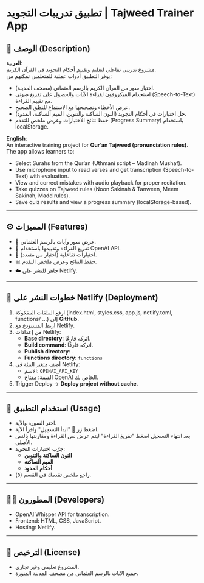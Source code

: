 # تطبيق تدريبات التجويد | Tajweed Trainer App

## 📌 الوصف (Description)

**العربية**:  
مشروع تدريبي تفاعلي لتعليم وتقييم أحكام التجويد في القرآن الكريم.  
يوفر التطبيق أدوات عملية للمتعلمين تمكنهم من:  
- اختيار سور من القرآن الكريم بالرسم العثماني (مصحف المدينة).  
- استخدام الميكروفون لقراءة الآيات والحصول على تفريغ صوتي (Speech-to-Text) مع تقييم القراءة.  
- عرض الأخطاء وتصحيحها مع الاستماع للنطق الصحيح.  
- حل اختبارات في أحكام التجويد (النون الساكنة والتنوين، الميم الساكنة، المدود).  
- حفظ نتائج الاختبارات وعرض ملخص للتقدم (Progress Summary) باستخدام localStorage.

**English**:  
An interactive training project for **Qur’an Tajweed (pronunciation rules)**.  
The app allows learners to:  
- Select Surahs from the Qur’an (Uthmani script – Madinah Mushaf).  
- Use microphone input to read verses and get transcription (Speech-to-Text) with evaluation.  
- View and correct mistakes with audio playback for proper recitation.  
- Take quizzes on Tajweed rules (Noon Sakinah & Tanween, Meem Sakinah, Madd rules).  
- Save quiz results and view a progress summary (localStorage-based).

---

## ⚙️ المميزات (Features)

- 📖 عرض سور وآيات بالرسم العثماني.  
- 🎤 تفريغ القراءة وتقييمها باستخدام OpenAI API.  
- 📝 اختبارات تفاعلية (اختيار من متعدد).  
- 📊 حفظ النتائج وعرض ملخص التقدم.  
- ☁️ جاهز للنشر على Netlify.

---

## 🚀 خطوات النشر على Netlify (Deployment)

1. ارفع الملفات المفكوكة (index.html, styles.css, app.js, netlify.toml, functions/ …) إلى **GitHub**.  
2. اربط المستودع مع Netlify.  
3. من إعدادات Netlify:  
   - **Base directory**: اتركه فارغًا.  
   - **Build command**: اتركه فارغًا.  
   - **Publish directory**: `.`  
   - **Functions directory**: `functions`  
4. أضف متغير البيئة في Netlify:  
   - الاسم: `OPENAI_API_KEY`  
   - القيمة: مفتاح OpenAI الخاص بك.  
5. Trigger Deploy → **Deploy project without cache**.

---

## 🧪 استخدام التطبيق (Usage)

- اختر السورة والآية.  
- اضغط زر 🎤 "ابدأ التسجيل" واقرأ الآية.  
- بعد انتهاء التسجيل اضغط "تفريغ القراءة" ليتم عرض نص القراءة ومقارنتها بالنص الأصلي.  
- جرّب اختبارات التجويد:  
  - **النون الساكنة والتنوين**  
  - **الميم الساكنة**  
  - **أحكام المدود**  
- راجع ملخص تقدمك في القسم (٥).

---

## 👨‍💻 المطورون (Developers)

- OpenAI Whisper API for transcription.  
- Frontend: HTML, CSS, JavaScript.  
- Hosting: Netlify.  

---

## 📜 الترخيص (License)

- المشروع تعليمي وغير تجاري.  
- جميع الآيات بالرسم العثماني من مصحف المدينة المنورة.
